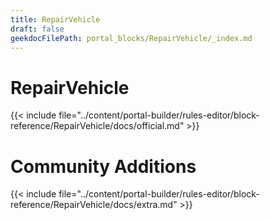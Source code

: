 ```yaml
---
title: RepairVehicle
draft: false
geekdocFilePath: portal_blocks/RepairVehicle/_index.md
---
```

# RepairVehicle
{{< include file="../content/portal-builder/rules-editor/block-reference/RepairVehicle/docs/official.md" >}}

# Community Additions

{{< include file="../content/portal-builder/rules-editor/block-reference/RepairVehicle/docs/extra.md" >}}